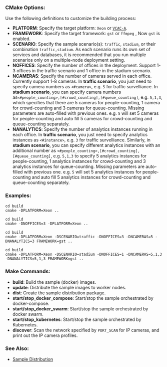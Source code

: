 
### CMake Options:

Use the following definitions to customize the building process:   
- **PLATFORM**: Specify the target platform: ```Xeon``` or [```VCAC-A```](vcac-a.md).   
- **FRAMEWORK**: Specify the target framework: ```gst``` or ```ffmpeg``` , Now ```gst``` is enabled.   
- **SCENARIO**: Specify the sample scenario(s): ```traffic```, ```stadium```, or their combination ```traffic,stadium```. As each scenario runs its own set of services and databases, it is recommended that you run multiple scenarios only on a multiple-node deployment setting.     
- **NOFFICES**: Specify the number of offices in the deployment. Support 1-3 offices in the traffic scenario and 1 office in the stadium scenario.       
- **NCAMERAS**: Specify the number of cameras served in each office. Currently support 1-8 cameras. In **traffic scenario**, you just need to specify camera numbers as ```<#camera>```, e.g. ```5``` for traffic survelliance. In **stadium scenario**, you can specify camera numbers as```<#people_counting>,[#crowd_counting],[#queue_counting]```,  e.g. ```5,1,3```, which specifies that there are 5 cameras for people-counting, 1 camera for crowd-counting and 3 cameras for queue-counting. Missing parameters are auto-filled with previous ones. e.g. ```5``` will set 5 cameras for people-counting and auto fill 5 cameras for crowd-counting and queue-counting separately. 
- **NANALYTICS**: Specify the number of analytics instances running in each office. In **traffic scenario**, you just need to specify analytics instances as ```<#instance>```, e.g. ```3``` for traffic survelliance. Similarly, in **stadium scenario**, you can specify different analytics instances with an additional number as ```<#people_counting>,[#crowd_counting],[#queue_counting]```,  e.g. ```5,1,3``` to specify 5 analytics instances for people-counting, 1 analytics instances for crowd-counting and 3 analytics instances for queue-counting. Missing parameters are auto-filled with previous one. e.g. ```5``` will set 5 analytics instances for people-counting and auto fill 5 analytics instances for crowd-counting and queue-counting separately.

### Examples:   

```
cd build
cmake -DPLATFORM=Xeon ..
```

```
cd build
cmake -DNOFFICES=3 -DPLATFORM=Xeon ..
```

```
cd build
cmake -DPLATFORM=Xeon -DSCENARIO=traffic -DNOFFICES=3 -DNCAMERAS=5 -DNANALYTICS=3 FRAMEWORK=gst ..
```

```
cd build
cmake -DPLATFORM=Xeon -DSCENARIO=stadium -DNOFFICES=1 -DNCAMERAS=5,1,3 -DNANALYTICS=5,1,3 FRAMEWORK=gst ..
```

### Make Commands:

- **build**: Build the sample (docker) images.  
- **update**: Distribute the sample images to worker nodes.  
- **dist**: Create the sample distribution package.   
- **start/stop_docker_compose**: Start/stop the sample orchestrated by docker-compose.  
- **start/stop_docker_swarm**: Start/stop the sample orchestrated by docker swarm.   
- **start/stop_kubernetes**: Start/stop the sample orchestrated by Kubernetes.   
- **discover**: Scan the network specified by `PORT_SCAN` for IP cameras, and print out the IP camera profiles.    

### See Also:

- [Sample Distribution](dist.md)   
